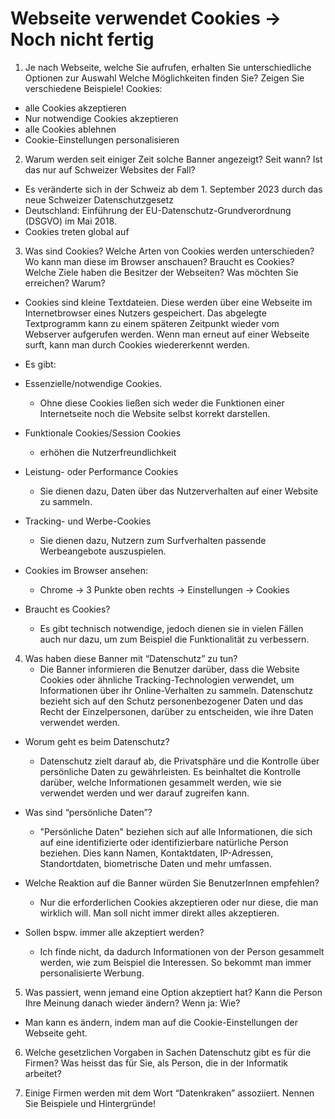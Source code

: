 # Webseite verwendet Cookies -> Noch nicht fertig

1. Je nach Webseite, welche Sie aufrufen, erhalten Sie unterschiedliche Optionen zur Auswahl  Welche Möglichkeiten finden Sie? Zeigen Sie verschiedene Beispiele!
Cookies:
- alle Cookies akzeptieren
- Nur notwendige Cookies akzeptieren
- alle Cookies ablehnen
- Cookie-Einstellungen personalisieren

2. Warum werden seit einiger Zeit solche Banner angezeigt? Seit wann? Ist das nur auf Schweizer Websites der Fall?
- Es veränderte sich in der Schweiz ab dem 1. September 2023 durch das neue Schweizer Datenschutzgesetz
- Deutschland: Einführung der EU-Datenschutz-Grundverordnung (DSGVO) im Mai 2018.
- Cookies treten global auf

3. Was sind Cookies? Welche Arten von Cookies werden unterschieden? Wo kann man diese im Browser anschauen? Braucht es Cookies? Welche Ziele haben die Besitzer der Webseiten? Was möchten Sie erreichen? Warum?
- Cookies sind kleine Textdateien. Diese werden über eine Webseite im Internetbrowser eines Nutzers gespeichert. Das abgelegte Textprogramm kann zu einem späteren Zeitpunkt wieder vom Webserver aufgerufen werden. Wenn man erneut auf einer Webseite surft, kann man durch Cookies wiedererkennt werden.

- Es gibt:
- Essenzielle/notwendige Cookies.
    - Ohne diese Cookies ließen sich weder die Funktionen einer Internetseite noch die Website selbst korrekt darstellen.
- Funktionale Cookies/Session Cookies
    - erhöhen die Nutzerfreundlichkeit
- Leistung- oder Performance Cookies
    - Sie dienen dazu, Daten über das Nutzerverhalten auf einer Website zu sammeln.
- Tracking- und Werbe-Cookies
    - Sie dienen dazu, Nutzern zum Surfverhalten passende Werbeangebote auszuspielen.
- Cookies im Browser ansehen:
    - Chrome -> 3 Punkte oben rechts -> Einstellungen -> Cookies
- Braucht es Cookies?
    - Es gibt technisch notwendige, jedoch dienen sie in vielen Fällen auch nur dazu, um zum Beispiel die Funktionalität zu verbessern.


4. Was haben diese Banner mit “Datenschutz” zu tun?
    - Die Banner informieren die Benutzer darüber, dass die Website Cookies oder ähnliche Tracking-Technologien verwendet, um Informationen über ihr Online-Verhalten zu sammeln. Datenschutz bezieht sich auf den Schutz personenbezogener Daten und das Recht der Einzelpersonen, darüber zu entscheiden, wie ihre Daten verwendet werden. 

- Worum geht es beim Datenschutz? 
    - Datenschutz zielt darauf ab, die Privatsphäre und die Kontrolle über persönliche Daten zu gewährleisten. Es beinhaltet die Kontrolle darüber, welche Informationen gesammelt werden, wie sie verwendet werden und wer darauf zugreifen kann. 

- Was sind “persönliche Daten”?
    - "Persönliche Daten" beziehen sich auf alle Informationen, die sich auf eine identifizierte oder identifizierbare natürliche Person beziehen. Dies kann Namen, Kontaktdaten, IP-Adressen, Standortdaten, biometrische Daten und mehr umfassen.

- Welche Reaktion auf die Banner würden Sie BenutzerInnen empfehlen?
    - Nur die erforderlichen Cookies akzeptieren oder nur diese, die man wirklich will. Man soll nicht immer direkt alles akzeptieren.

- Sollen bspw. immer alle akzeptiert werden?
    - Ich finde nicht, da dadurch Informationen von der Person gesammelt werden, wie zum Beispiel die Interessen. So bekommt man immer personalisierte Werbung.

5. Was passiert, wenn jemand eine Option akzeptiert hat?  Kann die Person Ihre Meinung danach wieder ändern? Wenn ja: Wie?
- Man kann es ändern, indem man auf die Cookie-Einstellungen der Webseite geht.

6. Welche gesetzlichen Vorgaben in Sachen Datenschutz gibt es für die Firmen? Was heisst das für Sie, als Person, die in der Informatik arbeitet?

7. Einige Firmen werden mit dem Wort “Datenkraken” assoziiert. 
Nennen Sie Beispiele und Hintergründe!
